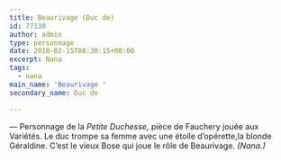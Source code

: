```yaml
---
title: Beaurivage (Duc de)
id: 77130
author: admin
type: personnage
date: 2010-02-15T08:30:15+00:00
excerpt: Nana
tags:
  - nana
main_name: 'Beaurivage '
secondary_name: Duc de

---
```

— Personnage de la _Petite Duchesse,_ pièce de Fauchery jouée aux Variétés. Le duc trompe sa femme avec une étoile d&rsquo;opérette,la blonde Géraldine. C&rsquo;est le vieux Bose qui joue le rôle de Beaurivage. _(Nana.)_
